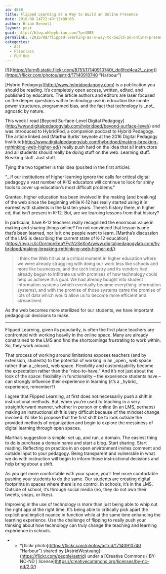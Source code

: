 ```yaml
---
id: 4888
title: Flipped Learning as a Way to Build an Online Presence
date: 2016-08-24T22:49:12+00:00
author: Brian Bennett
layout: post
guid: http://blog.ohheybrian.com/?p=4888
permalink: /2016/08/flipped-learning-as-a-way-to-build-an-online-presence/
categories:
  - All
  - Flipclass
  - FLN Hub
---
```

\[![\](https://farm9.static.flickr.com/8751/17140910740\_dc6fcd4ca2\_z.jpg)](https://flickr.com/photos/astrid/17140910740 &#8220;Harbour&#8221;) 

\[Hybrid Pedagogy\](http://www.hybridpedagogy.com) is a publication you should be reading. It&#8217;s completely open access, written, edited, and published by educators. The article authors and editors are laser focused on the deeper questions within technology use in education like innate power structures, programmed bias, and the fact that technology is \_not\_ agnostic by nature.

This week I read \[Beyond Surface-Level Digital Pedagogy\](http://www.digitalpedagogylab.com/hybridped/beyond-surface-level/) and was introduced to HybridPod, a companion podcast to Hybrid Pedagogy. The article linked and \[Martha Burtis&#8217; keynote at the 2016 Digital Pedagogy Institute\](http://www.digitalpedagogylab.com/hybridped/making-breaking-rethinking-web-higher-ed/) really push hard on the idea that all instructors and all students should really be doing stuff on the web. Learning stuff. Breaking stuff. Just stuff.

Tying the two together is this idea (posited in the first article):

&#8220;&#8230;if our institutions of higher learning ignore the calls for critical digital pedagogy a vast number of K-12 educators will continue to look for shiny tools to cover up education’s most difficult problems.&#8221;

Granted, higher education has been involved in the making (and breaking) of the web since the beginning while K-12 has really started using it in earnest with students in the last ten years. There&#8217;s history there, in higher ed, that isn&#8217;t present in K-12. But, are we learning lessons from that history? 

In particular, have K-12 teachers really recognized the enormous value in making and sharing things online? I&#8217;m not convinced that lesson is one that&#8217;s been learned, nor is it one people want to learn. \[Martha&#8217;s discussion of the LMS is describing the current state of K-12 education\](https://hyp.is/IcOormpnEeaYFytVzSeXnA/www.digitalpedagogylab.com/hybridped/making-breaking-rethinking-web-higher-ed/):

> I think the Web hit us at a critical moment in higher education where we were already struggling with doing our work less like schools and more like businesses, and the tech industry and its vendors had already begun to infiltrate us with promises of how technology could help us achieve this goal. We had already bought into student information systems (which eventually became everything information systems), and with the promise of those systems came the promise of lots of data which would allow us to become more efficient and streamlined. 

As the web becomes more sterilized for our students, we have important pedagogical decisions to make.

* * *

Flipped Learning, given its popularity, is often the first place teachers are confronted with working heavily in the online space. Many are already constrained to the LMS and find the shortcomings frustrating to work within. So, they work around. 

That process of working around limitations exposes teachers (and by extension, students) to the potential of working in an \_open\_ web space rather than a \_closed\_ web space. Flexibility and customizability become the expectation rather than the &#8220;nice-to-have.&#8221; And it&#8217;s not just about the look of the space: flexibility in functionality &#8211; the experience students have &#8211; can strongly influence their experience in learning (it&#8217;s a \_hybrid\_ experience, remember?)

I agree that Flipped Learning, at first does not necessarily push a shift in instructional methods. But, when you&#8217;re used to teaching in a very straightforward manner, whether in person or online (in an LMS, perhaps) making an instructional shift is very difficult because of the mindset change involved. I&#8217;d like to propose that the first shift be to look outside the provided methods of organization and begin to explore the messiness of digital learning through open spaces.

Martha&#8217;s suggestion is simple: set up, and run, a domain. The easiest thing to do is purchase a domain name and start a blog. Start sharing. Start reading. Reflecting on practice in an open environment invites comment and outside input to your pedagogy. Being transparent and vulnerable in what we do with instruction will begin to inform those instructional decisions and help bring about a shift.

As you get more comfortable with your space, you&#8217;ll feel more comfortable pushing your students to do the same. Our students are creating digital footprints in spaces where there is no control. In schools, it&#8217;s in the LMS. Outside of school, it&#8217;s through social media (no, they do not own their tweets, snaps, or likes). 

Improving in the use of technology is more than just being able to whip out the right app at the right time. It&#8217;s being able to critically pick apart the explicit and implicit nuance in function while at the same time enhancing the learning experience. Use the challenge of flipping to really push your thinking about how technology can truly change the teaching and learning experience in schools.

* * *\[flickr photo\](https://flickr.com/photos/astrid/17140910740 &#8220;Harbour&#8221;) shared by \[AstridWestvang\](https://flickr.com/people/astrid) under a \[Creative Commons ( BY-NC-ND ) license\](https://creativecommons.org/licenses/by-nc-nd/2.0/)</p>